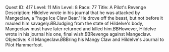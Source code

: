 Quest ID: 417
Level: 11
Min Level: 8
Race: 77
Title: A Pilot's Revenge
Description: Hildelve wrote in his journal that he was attacked by Mangeclaw, a "huge Ice Claw Bear."He drove off the beast, but not before it mauled him savagely.$B$BJudging from the state of Hildelve's body, Mangeclaw must have later returned and killed him.$B$BHowever, Hildelve wrote in his journal his one, final wish:$B$BRevenge against Mangeclaw.
Objective: Kill Mangeclaw.$B$BBring his Mangy Claw and Hildelve's Journal to Pilot Hammerfoot.
